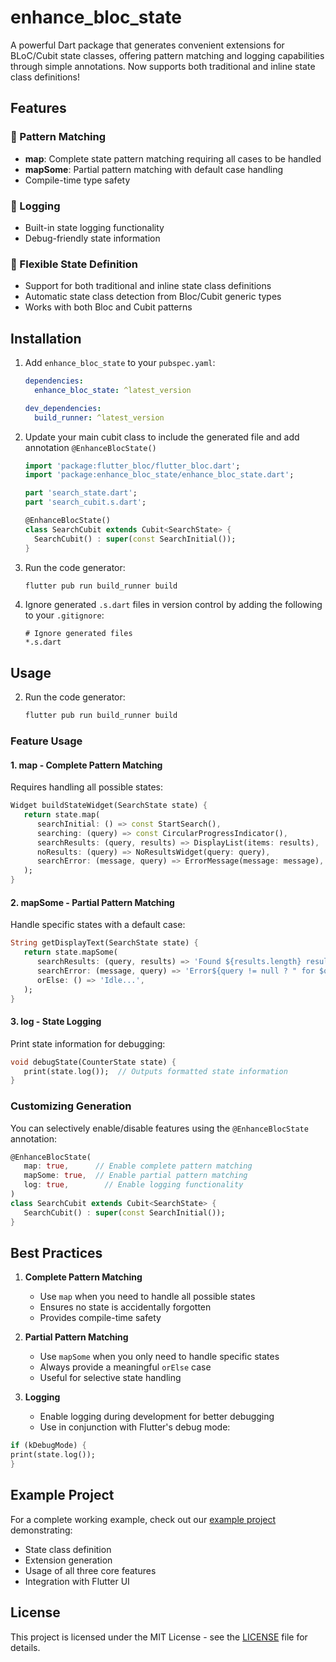 # enhance_bloc_state

A powerful Dart package that generates convenient extensions for BLoC/Cubit state classes, offering pattern matching and logging capabilities through simple annotations. Now supports both traditional and inline state class definitions!

## Features

### 🎯 Pattern Matching
- **map**: Complete state pattern matching requiring all cases to be handled
- **mapSome**: Partial pattern matching with default case handling
- Compile-time type safety

### 📝 Logging
- Built-in state logging functionality
- Debug-friendly state information

### 🎨 Flexible State Definition
- Support for both traditional and inline state class definitions
- Automatic state class detection from Bloc/Cubit generic types
- Works with both Bloc and Cubit patterns

## Installation

1. Add `enhance_bloc_state` to your `pubspec.yaml`:

   ```yaml
   dependencies:
     enhance_bloc_state: ^latest_version

   dev_dependencies:
     build_runner: ^latest_version
   ```

2. Update your main cubit class to include the generated file and add annotation `@EnhanceBlocState()`

   ```dart
   import 'package:flutter_bloc/flutter_bloc.dart';
   import 'package:enhance_bloc_state/enhance_bloc_state.dart';

   part 'search_state.dart';
   part 'search_cubit.s.dart';

   @EnhanceBlocState()
   class SearchCubit extends Cubit<SearchState> {
     SearchCubit() : super(const SearchInitial());
   }
   ```

3. Run the code generator:

   ```bash
   flutter pub run build_runner build
   ```

4. Ignore generated `.s.dart` files in version control by adding the following to your `.gitignore`:

   ```gitignore
   # Ignore generated files
   *.s.dart
   ```

## Usage

2. Run the code generator:

   ```bash
   flutter pub run build_runner build
   ```

### Feature Usage

#### 1. map - Complete Pattern Matching

Requires handling all possible states:

```dart
Widget buildStateWidget(SearchState state) {
   return state.map(
      searchInitial: () => const StartSearch(),
      searching: (query) => const CircularProgressIndicator(),
      searchResults: (query, results) => DisplayList(items: results),
      noResults: (query) => NoResultsWidget(query: query),
      searchError: (message, query) => ErrorMessage(message: message),
   );
}
```

#### 2. mapSome - Partial Pattern Matching

Handle specific states with a default case:

```dart
String getDisplayText(SearchState state) {
   return state.mapSome(
      searchResults: (query, results) => 'Found ${results.length} results for: $query',
      searchError: (message, query) => 'Error${query != null ? " for $query" : ""}: $message',
      orElse: () => 'Idle...',
   );
}
```

#### 3. log - State Logging

Print state information for debugging:

```dart
void debugState(CounterState state) {
   print(state.log());  // Outputs formatted state information
}
```

### Customizing Generation

You can selectively enable/disable features using the `@EnhanceBlocState` annotation:

```dart
@EnhanceBlocState(
   map: true,      // Enable complete pattern matching
   mapSome: true,  // Enable partial pattern matching
   log: true,        // Enable logging functionality
)
class SearchCubit extends Cubit<SearchState> {
   SearchCubit() : super(const SearchInitial());
}

```

## Best Practices

1. **Complete Pattern Matching**
    - Use `map` when you need to handle all possible states
    - Ensures no state is accidentally forgotten
    - Provides compile-time safety

2. **Partial Pattern Matching**
    - Use `mapSome` when you only need to handle specific states
    - Always provide a meaningful `orElse` case
    - Useful for selective state handling

3. **Logging**
    - Enable logging during development for better debugging
    - Use in conjunction with Flutter's debug mode:
```dart
if (kDebugMode) {
print(state.log());
}
```

## Example Project

For a complete working example, check out our [example project](https://github.com/azharbinanwar/enhance_bloc_state/tree/master/example) demonstrating:
- State class definition
- Extension generation
- Usage of all three core features
- Integration with Flutter UI

## License

This project is licensed under the MIT License - see the [LICENSE](LICENSE) file for details.
